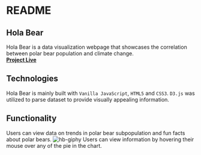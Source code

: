# README

## Hola Bear
Hola Bear is a data visualization webpage that showcases the correlation between polar bear population and climate change.
<br>
[**Project Live**](https://juneseong.github.io/hola-bear/)

## Technologies
Hola Bear is mainly built with `Vanilla JavaScript`, `HTML5` and `CSS3`. `D3.js` was utilized to parse dataset to provide visually appealing information.


## Functionality
Users can view data on trends in polar bear subpopulation and fun facts about polar bears.
![hb-giphy](https://user-images.githubusercontent.com/57915629/83158220-826d5100-a0d2-11ea-9d64-a8b47e811c8d.gif)
Users can view information by hovering their mouse over any of the pie in the chart.
